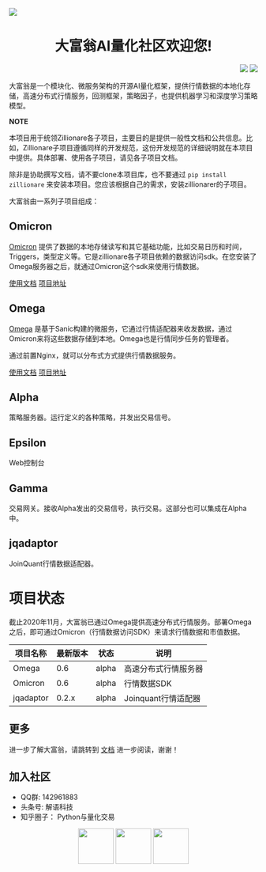 ![](http://images.jieyu.ai/images/hot/zillionbanner.jpg)

<h1 align="center">大富翁AI量化社区欢迎您!</h1>

<p align="right">
<a href="https://zillionare.readthedocs.io/en/latest/?badge=latest"><img src="https://readthedocs.org/projects/zillionare/badge/?version=latest"></img></a>
<a href="https://opensource.org/licenses/MIT"><img src="https://img.shields.io/badge/License-MIT-yellow.svg"></a>
</p>




大富翁是一个模块化、微服务架构的开源AI量化框架，提供行情数据的本地化存储，高速分布式行情服务，回测框架，策略因子，也提供机器学习和深度学习策略模型。

**NOTE**

本项目用于统领Zillionare各子项目，主要目的是提供一般性文档和公共信息。比如，Zillionare子项目遵循同样的开发规范，这份开发规范的详细说明就在本项目中提供。具体部署、使用各子项目，请见各子项目文档。

除非是协助撰写文档，请不要clone本项目库，也不要通过 ``pip install zillionare`` 来安装本项目。您应该根据自己的需求，安装zillionarer的子项目。

大富翁由一系列子项目组成：

## Omicron

[Omicron](https://github.com/zillionare/omicron>) 提供了数据的本地存储读写和其它基础功能，比如交易日历和时间，Triggers，类型定义等。它是zillionare各子项目依赖的数据访问sdk。在您安装了Omega服务器之后，就通过Omicron这个sdk来使用行情数据。

[使用文档](https://zillionare-omicron.readthedocs.io/zh_CN/latest/>) [项目地址](https://github.com/zillionare/omicron)

## Omega

[Omega](https://github.com/zillionare/omega>) 是基于Sanic构建的微服务，它通过行情适配器来收发数据，通过Omicron来将这些数据存储到本地。Omega也是行情同步任务的管理者。

通过前置Nginx，就可以分布式方式提供行情数据服务。

[使用文档](https://zillionare-omega.readthedocs.io/zh_CN/latest) [项目地址](https://github.com/zillionare/omega)

## Alpha 

策略服务器。运行定义的各种策略，并发出交易信号。

## Epsilon 

Web控制台

## Gamma

交易网关。接收Alpha发出的交易信号，执行交易。这部分也可以集成在Alpha中。

## jqadaptor

JoinQuant行情数据适配器。

# 项目状态

截止2020年11月，大富翁已通过Omega提供高速分布式行情服务。部署Omega之后，即可通过Omicron（行情数据访问SDK）来请求行情数据和市值数据。


| 项目名称  | 最新版本 | 状态  | 说明                 |
|-----------|----------|-------|--------------------|
| Omega     | 0.6      | alpha | 高速分布式行情服务器 |
| Omicron   | 0.6      | alpha | 行情数据SDK          |
| jqadaptor | 0.2.x    | alpha | Joinquant行情适配器  |


## 更多

进一步了解大富翁，请跳转到 [文档](https://zillionare.readthedocs.io/en/latest/) 进一步阅读，谢谢！

## 加入社区

 * QQ群: 142961883
 * 头条号: 解语科技
 * 知乎圈子： Python与量化交易

<p align="center">
<img src="http://images.jieyu.ai/images/hot/qq.png" height="72px">
<img src="http://images.jieyu.ai/images/hot/logo-128-transparent.png" height="72px">
<img src="http://images.jieyu.ai/images/hot/quant-logo.jpg" height="72px">
</p>


